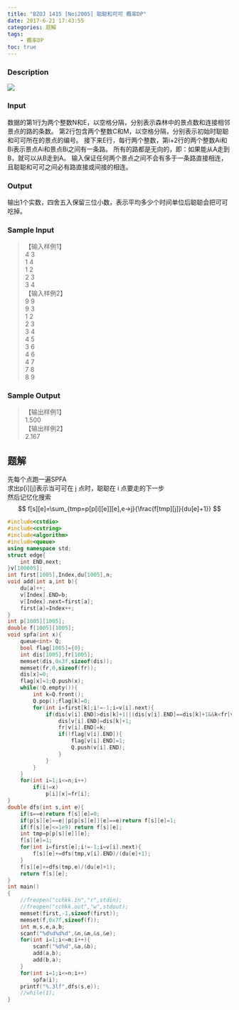 ```yaml
---
title: "BZOJ 1415 [Noi2005] 聪聪和可可 概率DP"
date: 2017-6-21 17:43:55
categories: 题解
tags:
    - 概率DP
toc: true
---
```


### Description
![](https://ooo.0o0.ooo/2017/06/21/594a400282a59.jpg)

### Input
数据的第1行为两个整数N和E，以空格分隔，分别表示森林中的景点数和连接相邻景点的路的条数。 第2行包含两个整数C和M，以空格分隔，分别表示初始时聪聪和可可所在的景点的编号。 接下来E行，每行两个整数，第i+2行的两个整数Ai和Bi表示景点Ai和景点Bi之间有一条路。 所有的路都是无向的，即：如果能从A走到B，就可以从B走到A。 输入保证任何两个景点之间不会有多于一条路直接相连，且聪聪和可可之间必有路直接或间接的相连。
<!--more--> 
### Output
输出1个实数，四舍五入保留三位小数，表示平均多少个时间单位后聪聪会把可可吃掉。

### Sample Input
>【输入样例1】  
4 3  
1 4  
1 2  
2 3  
3 4  
【输入样例2】  
9 9  
9 3  
1 2  
2 3  
3 4  
4 5  
3 6  
4 6  
4 7  
7 8  
8 9  


### Sample Output
>【输出样例1】  
1.500  
【输出样例2】  
2.167  

## 题解
先每个点跑一遍SPFA  
求出p[i][j]表示当可可在 j 点时，聪聪在 i 点要走的下一步  
然后记忆化搜索  
$$ f[s][e]=\sum_{tmp=p[p[i][e]][e],e->j}{\frac{f[tmp][j]}{du[e]+1}} $$

```c++
#include<cstdio>
#include<cstring>
#include<algorithm>
#include<queue>
using namespace std;
struct edge{
    int END,next;
}v[100005];
int first[1005],Index,du[1005],n;
void add(int a,int b){
    du[a]++;
    v[Index].END=b;
    v[Index].next=first[a];
    first[a]=Index++;
}
int p[1005][1005];
double f[1005][1005];
void spfa(int x){
    queue<int> Q;
    bool flag[1005]={0};
    int dis[1005],fr[1005];
    memset(dis,0x3f,sizeof(dis));
    memset(fr,0,sizeof(fr));
    dis[x]=0;
    flag[x]=1;Q.push(x);
    while(!Q.empty()){
        int k=Q.front();
        Q.pop();flag[k]=0;
        for(int i=first[k];i!=-1;i=v[i].next){
            if(dis[v[i].END]>dis[k]+1||(dis[v[i].END]==dis[k]+1&&k<fr[v[i].END])){
                dis[v[i].END]=dis[k]+1;
                fr[v[i].END]=k;
                if(!flag[v[i].END]){
                    flag[v[i].END]=1;
                    Q.push(v[i].END);
                }
            }
        }
    }
    for(int i=1;i<=n;i++)
        if(i!=x)
            p[i][x]=fr[i];
}
double dfs(int s,int e){
    if(s==e)return f[s][e]=0;
    if(p[s][e]==e||p[p[s][e]][e]==e)return f[s][e]=1;
    if(f[s][e]<=1e9) return f[s][e];
    int tmp=p[p[s][e]][e];
    f[s][e]=1;
    for(int i=first[e];i!=-1;i=v[i].next){
        f[s][e]+=dfs(tmp,v[i].END)/(du[e]+1);
    }
    f[s][e]+=dfs(tmp,e)/(du[e]+1);
    return f[s][e];
}
int main()
{
    //freopen("cchkk.in","r",stdin);
	//freopen("cchkk.out","w",stdout);
    memset(first,-1,sizeof(first));
    memset(f,0x7f,sizeof(f));
    int m,s,e,a,b;
    scanf("%d%d%d%d",&n,&m,&s,&e);
    for(int i=1;i<=m;i++){
        scanf("%d%d",&a,&b);
        add(a,b);
        add(b,a);
    }
    for(int i=1;i<=n;i++)
        spfa(i);
    printf("%.3lf",dfs(s,e));
    //while(1);
}
```